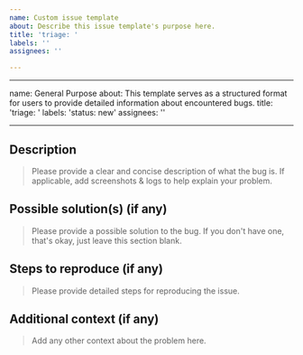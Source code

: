 ```yaml
---
name: Custom issue template
about: Describe this issue template's purpose here.
title: 'triage: '
labels: ''
assignees: ''

---
```


---
name: General Purpose
about: This template serves as a structured format for users to provide detailed information about encountered bugs.
title: 'triage: '
labels: 'status: new'
assignees: ''

---

<!--Thanks for taking the time to fill out this bug report! -->
<!--Before you submit, please search open issues to see if your bug has already been reported. -->

## Description
> Please provide a clear and concise description of what the bug is. If applicable, add screenshots & logs to help explain your problem.

## Possible solution(s) (if any)
> Please provide a possible solution to the bug. If you don't have one, that's okay, just leave this section blank.

## Steps to reproduce (if any)
> Please provide detailed steps for reproducing the issue.

## Additional context (if any)
> Add any other context about the problem here.
